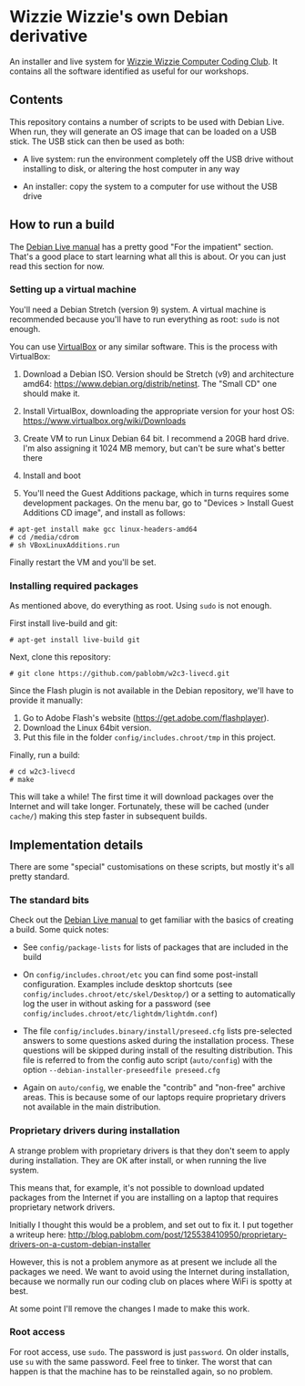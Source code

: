 # Wizzie Wizzie's own Debian derivative

An installer and live system for [Wizzie Wizzie Computer Coding Club](http://www.wizziewizzie.org/). It contains all the software identified as useful for our workshops.

## Contents

This repository contains a number of scripts to be used with Debian Live. When run, they will generate an OS image that can be loaded on a USB stick. The USB stick can then be used as both:

  * A live system: run the environment completely off the USB drive without installing to disk, or altering the host computer in any way

  * An installer: copy the system to a computer for use without the USB drive

## How to run a build

The [Debian Live manual](https://debian-live.alioth.debian.org/live-manual/stable/manual/html/live-manual.en.html) has a pretty good "For the impatient" section. That's a good place to start learning what all this is about. Or you can just read this section for now.

### Setting up a virtual machine

You'll need a Debian Stretch (version 9) system. A virtual machine is recommended because you'll have to run everything as root: `sudo` is not enough.

You can use [VirtualBox](https://www.virtualbox.org/) or any similar software. This is the process with VirtualBox:

  1. Download a Debian ISO. Version should be Stretch (v9) and architecture amd64: https://www.debian.org/distrib/netinst. The "Small CD" one should make it.

  2. Install VirtualBox, downloading the appropriate version for your host OS: https://www.virtualbox.org/wiki/Downloads

  3. Create VM to run Linux Debian 64 bit. I recommend a 20GB hard drive. I'm also assigning it 1024 MB memory, but can't be sure what's better there

  4. Install and boot

  5. You'll need the Guest Additions package, which in turns requires some development packages. On the menu bar, go to "Devices > Install Guest Additions CD image", and install as follows:

```
# apt-get install make gcc linux-headers-amd64
# cd /media/cdrom
# sh VBoxLinuxAdditions.run
```

Finally restart the VM and you'll be set.

### Installing required packages

As mentioned above, do everything as root. Using `sudo` is not enough.

First install live-build and git:

```
# apt-get install live-build git
```

Next, clone this repository:

```
# git clone https://github.com/pablobm/w2c3-livecd.git
```

Since the Flash plugin is not available in the Debian repository, we'll have to provide it manually:

1. Go to Adobe Flash's website (https://get.adobe.com/flashplayer).
2. Download the Linux 64bit version.
3. Put this file in the folder `config/includes.chroot/tmp` in this project.


Finally, run a build:

```
# cd w2c3-livecd
# make
```

This will take a while! The first time it will download packages over the Internet and will take longer. Fortunately, these will be cached (under `cache/`) making this step faster in subsequent builds.

## Implementation details

There are some "special" customisations on these scripts, but mostly it's all pretty standard.

### The standard bits

Check out the [Debian Live manual](https://debian-live.alioth.debian.org/live-manual/stable/manual/html/live-manual.en.html) to get familiar with the basics of creating a build. Some quick notes:

  * See `config/package-lists` for lists of packages that are included in the build

  * On `config/includes.chroot/etc` you can find some post-install configuration. Examples include desktop shortcuts (see `config/includes.chroot/etc/skel/Desktop/`) or a setting to automatically log the user in without asking for a password (see `config/includes.chroot/etc/lightdm/lightdm.conf`)

  * The file `config/includes.binary/install/preseed.cfg` lists pre-selected answers to some questions asked during the installation process. These questions will be skipped during install of the resulting distribution. This file is referred to from the config auto script (`auto/config`) with the option `--debian-installer-preseedfile preseed.cfg`

  * Again on `auto/config`, we enable the "contrib" and "non-free" archive areas. This is because some of our laptops require proprietary drivers not available in the main distribution.

### Proprietary drivers during installation

A strange problem with proprietary drivers is that they don't seem to apply during installation. They are OK after install, or when running the live system.

This means that, for example, it's not possible to download updated packages from the Internet if you are installing on a laptop that requires proprietary network drivers.

Initially I thought this would be a problem, and set out to fix it. I put together a writeup here: http://blog.pablobm.com/post/125538410950/proprietary-drivers-on-a-custom-debian-installer

However, this is not a problem anymore as at present we include all the packages we need. We want to avoid using the Internet during installation, because we normally run our coding club on places where WiFi is spotty at best.

At some point I'll remove the changes I made to make this work.

### Root access

For root access, use `sudo`. The password is just `password`. On older installs, use `su` with the same password. Feel free to tinker. The worst that can happen is that the machine has to be reinstalled again, so no problem.
